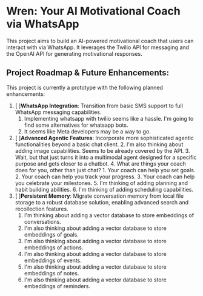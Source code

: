 # Wren: Your AI Motivational Coach via WhatsApp

This project aims to build an AI-powered motivational coach that users can interact with via WhatsApp. It leverages the Twilio API for messaging and the OpenAI API for generating motivational responses.

## Project Roadmap & Future Enhancements:

This project is currently a prototype with the following planned enhancements:

1.  [ ]**WhatsApp Integration**: Transition from basic SMS support to full WhatsApp messaging capabilities.
    1.  Implementing whatsapp with twilio seems like a hassle. I'm going to find some alternatives for whatsapp bots.
    2.  It seems like Meta developers may be a way to go. 
2.  [ ]**Advanced Agentic Features**: Incorporate more sophisticated agentic functionalities beyond a basic chat client.
    2.  I'm also thinking about adding image capabilities. Seems to be already covered by the API. 
    3.  Wait, but that just turns it into a multimodal agent designed for a specific purpose and gets closer to a chatbot. 
    4.  What are things your coach does for you, other than just chat? 
        1.  Your coach can help you set goals. 
        2.  Your coach can help you track your progress. 
        3.  Your coach can help you celebrate your milestones. 
    5.  I'm thinking of adding planning and habit building abilities. 
    6.  I'm thinking of adding scheduling capabilities.
3.  [ ]**Persistent Memory**: Migrate conversation memory from local file storage to a robust database solution, enabling advanced search and recollection features.
    1.  I'm thinking about adding a vector database to store embeddings of conversations. 
    2.  I'm also thinking about adding a vector database to store embeddings of goals. 
    3.  I'm also thinking about adding a vector database to store embeddings of actions. 
    4.  I'm also thinking about adding a vector database to store embeddings of events. 
    5.  I'm also thinking about adding a vector database to store embeddings of notes. 
    6.  I'm also thinking about adding a vector database to store embeddings of reminders. 

